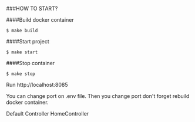 ###HOW TO START?

####Build docker container
````shell
$ make build
````

####Start project
````shell
$ make start
````

####Stop container
```shell
$ make stop
```

Run http://localhost:8085

You can change port on .env file. Then you change port don't forget rebuild docker container.

Default Controller HomeController